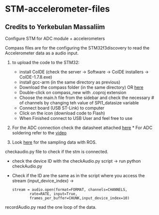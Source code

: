 # STM-accelerometer-files

## Credits to Yerkebulan Massaliim

Configure STM for ADC module  + accelerometers


Compass files are for the configuring the STM32f3discovery to read the Accelerometer data as a audio input. 
  1) to upload the code to the STM32:
		* install CoIDE (check the server -> Software -> CoIDE installers -> CoIDE-1.7.8.exe)
		* install gcc-arm (in the same directory as previous)
		* Download the compass folder (in the same directory) OR [here](https://github.com/togjade/yerkebulan-s-adc_accel.git)
		* Double-click on compass_new with .coproj extension
		* Choose the main.h file from the sidebar and check the necessary # of channels by changing teh value of SPI1_datasize variable
		* Connect board (USB ST-Link) to computer
		* Click on the icon (download code to Flash)
		* When Finished connect to USB User and feel free to use
		
  2) For the ADC connection check the datasheet attached [here](https://github.com/togjade/yerkebulan-s-adc_accel/blob/main/ADC%20documentation.docx)
	* For ADC soldering refer to the [video](https://www.youtube.com/watch?v=pbf9vqQA8tQ&ab_channel=TactileRobotics)

  3) Look [here](https://github.com/togjade/yerkebulan-s-adc_accel/blob/main/accel_pub.py) for the sampling data with ROS.
  
checkaudio.py file to check if the stm is connected. 
  * check the device ID with the checkAudio.py script -> run python checkAudio.py
  * Check if the ID are the same as in the script where you access the stream (input_device_index) -> 
  
		stream = audio.open(format=FORMAT, channels=CHANNELS,
                rate=RATE, input=True,
                frames_per_buffer=CHUNK,input_device_index=10)

recordAudio.py read the one loop of the data. 


